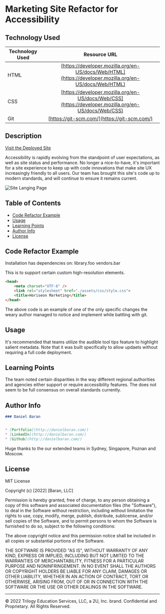 # Marketing Site Refactor for Accessibility 

## Technology Used 

| Technology Used         | Resource URL           | 
| ------------- |:-------------:| 
| HTML    | [https://developer.mozilla.org/en-US/docs/Web/HTML](https://developer.mozilla.org/en-US/docs/Web/HTML) | 
| CSS     | [https://developer.mozilla.org/en-US/docs/Web/CSS](https://developer.mozilla.org/en-US/docs/Web/CSS)      |   
| Git | [https://git-scm.com/](https://git-scm.com/)     |    

## Description 

[Visit the Deployed Site](https://youtu.be/BFyeuLhjcPY)

Accessibility is rapidly evolving from the standpoint of user expectations, as well as site status and performance.  No longer a nice-to-have, it's important for a site experience to keep up with code innovations that make site UX increasingly friendly to all users.  Our team has brought this site's code up to modern standards, and will continue to ensure it remains current.



![Site Langing Page](./site.gif)


## Table of Contents


* [Code Refactor Example](#code-refactor-example)
* [Usage](#usage)
* [Learning Points](#learning-points)
* [Author Info](#author-info)
* [License](#license)


## Code Refactor Example

Installation has dependencies on:
library.foo
vendors.bar

This is to support certain custom high-resolution elements.

```html
<head>
    <meta charset="UTF-8" />
    <link rel="stylesheet" href="./assets/css/style.css">
    <title>Horiseon Marketing</title>
</head>
```
The above code is an example of one of the only specific changes the weary author managed to notice and implement while battling with git.



## Usage 

It's recommended that teams utilize the audible tool tips feature to highlight salient metadata.  Note that it was built specifically to allow updaets without requiring a full code deployment.

## Learning Points 

The team noted certain disparities in the way different regional authorities and agencies either support or require accessibility features.  The does not seem to be full consensus on overall standards currently.


## Author Info

```md
### Daniel Baran 


* [Portfolio](http://danielbaran.com/)
* [LinkedIn](http://danielbaran.com/)
* [Github](http://danielbaran.com/)
```

Huge thanks to the our extended teams in Sydney, Singapore, Poznan and Moscow.



## License

MIT License

Copyright (c) [2022] [Baran, LLC]

Permission is hereby granted, free of charge, to any person obtaining a copy
of this software and associated documentation files (the "Software"), to deal
in the Software without restriction, including without limitation the rights
to use, copy, modify, merge, publish, distribute, sublicense, and/or sell
copies of the Software, and to permit persons to whom the Software is
furnished to do so, subject to the following conditions:

The above copyright notice and this permission notice shall be included in all
copies or substantial portions of the Software.

THE SOFTWARE IS PROVIDED "AS IS", WITHOUT WARRANTY OF ANY KIND, EXPRESS OR
IMPLIED, INCLUDING BUT NOT LIMITED TO THE WARRANTIES OF MERCHANTABILITY,
FITNESS FOR A PARTICULAR PURPOSE AND NONINFRINGEMENT. IN NO EVENT SHALL THE
AUTHORS OR COPYRIGHT HOLDERS BE LIABLE FOR ANY CLAIM, DAMAGES OR OTHER
LIABILITY, WHETHER IN AN ACTION OF CONTRACT, TORT OR OTHERWISE, ARISING FROM,
OUT OF OR IN CONNECTION WITH THE SOFTWARE OR THE USE OR OTHER DEALINGS IN THE
SOFTWARE.




---

© 2022 Trilogy Education Services, LLC, a 2U, Inc. brand. Confidential and Proprietary. All Rights Reserved.